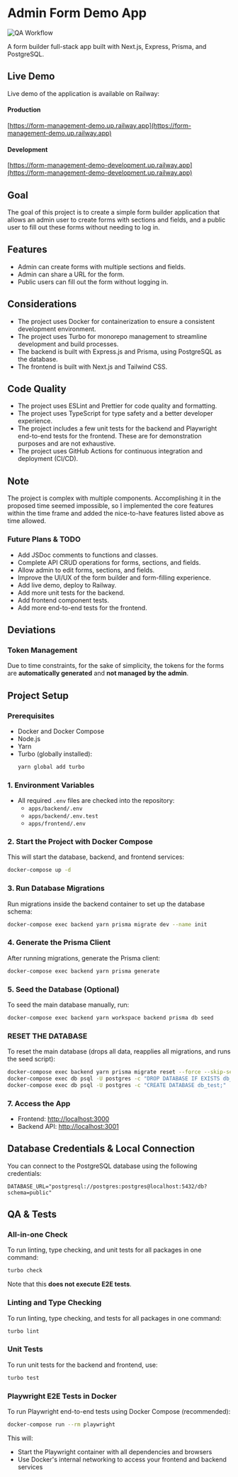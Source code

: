 # Admin Form Demo App
![QA Workflow](https://github.com/szedlakmate/demo-form-management/actions/workflows/pr-qa.yml/badge.svg)

A form builder full-stack app built with Next.js, Express, Prisma, and PostgreSQL.

## Live Demo
Live demo of the application is available on Railway:

#### Production
[https://form-management-demo.up.railway.app](https://form-management-demo.up.railway.app)

#### Development
[https://form-management-demo-development.up.railway.app](https://form-management-demo-development.up.railway.app)


## Goal
The goal of this project is to create a simple form builder application that allows an admin user to create forms with sections and fields, and a public user to fill out these forms without needing to log in.

## Features
- Admin can create forms with multiple sections and fields.
- Admin can share a URL for the form.
- Public users can fill out the form without logging in.

## Considerations
- The project uses Docker for containerization to ensure a consistent development environment.
- The project uses Turbo for monorepo management to streamline development and build processes.
- The backend is built with Express.js and Prisma, using PostgreSQL as the database.
- The frontend is built with Next.js and Tailwind CSS.

## Code Quality
- The project uses ESLint and Prettier for code quality and formatting.
- The project uses TypeScript for type safety and a better developer experience.
- The project includes a few unit tests for the backend and Playwright end-to-end tests for the frontend. These are for demonstration purposes and are not exhaustive.
- The project uses GitHub Actions for continuous integration and deployment (CI/CD).

## Note
The project is complex with multiple components. Accomplishing it in the proposed time seemed impossible, so I implemented the core features within the time frame and added the nice-to-have features listed above as time allowed.

### Future Plans & TODO
- Add JSDoc comments to functions and classes.
- Complete API CRUD operations for forms, sections, and fields.
- Allow admin to edit forms, sections, and fields.
- Improve the UI/UX of the form builder and form-filling experience.
- Add live demo, deploy to Railway.
- Add more unit tests for the backend.
- Add frontend component tests.
- Add more end-to-end tests for the frontend.

## Deviations

### Token Management
Due to time constraints, for the sake of simplicity, the tokens for the forms are **automatically generated** and **not managed by the admin**.

## Project Setup

### Prerequisites
- Docker and Docker Compose
- Node.js
- Yarn
- Turbo (globally installed):
  ```sh
  yarn global add turbo
  ```

### 1. Environment Variables
- All required `.env` files are checked into the repository:
  - `apps/backend/.env`
  - `apps/backend/.env.test`
  - `apps/frontend/.env`

### 2. Start the Project with Docker Compose
This will start the database, backend, and frontend services:
```sh
docker-compose up -d
```

### 3. Run Database Migrations
Run migrations inside the backend container to set up the database schema:
```sh
docker-compose exec backend yarn prisma migrate dev --name init
```

### 4. Generate the Prisma Client
After running migrations, generate the Prisma client:
```sh
docker-compose exec backend yarn prisma generate
```

### 5. Seed the Database (Optional)
To seed the main database manually, run:
```sh
docker-compose exec backend yarn workspace backend prisma db seed
```

### RESET THE DATABASE
To reset the main database (drops all data, reapplies all migrations, and runs the seed script):
```sh
docker-compose exec backend yarn prisma migrate reset --force --skip-seed
docker-compose exec db psql -U postgres -c "DROP DATABASE IF EXISTS db_test;"
docker-compose exec db psql -U postgres -c "CREATE DATABASE db_test;"
```

### 7. Access the App
- Frontend: [http://localhost:3000](http://localhost:3000)
- Backend API: [http://localhost:3001](http://localhost:3001)


## Database Credentials & Local Connection
You can connect to the PostgreSQL database using the following credentials:

```env
DATABASE_URL="postgresql://postgres:postgres@localhost:5432/db?schema=public"
```

## QA & Tests

### All-in-one Check
To run linting, type checking, and unit tests for all packages in one command:
```sh
turbo check
```
Note that this **does not execute E2E tests**.

### Linting and Type Checking
To run linting, type checking, and tests for all packages in one command:
```sh
turbo lint
```

### Unit Tests
To run unit tests for the backend and frontend, use:
```sh
turbo test
```

### Playwright E2E Tests in Docker
To run Playwright end-to-end tests using Docker Compose (recommended):

```sh
docker-compose run --rm playwright
```

This will:
- Start the Playwright container with all dependencies and browsers
- Use Docker's internal networking to access your frontend and backend services
